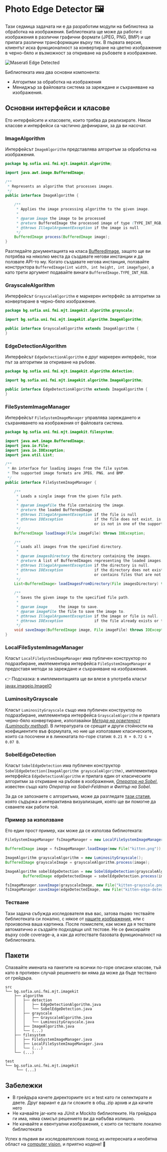 # Photo Edge Detector :framed_picture:

Тази седмица задачата ни е да разработим модули на библиотека за обработка на изображения. Библиотеката ще може да работи с изображения в различни графични формати (JPEG, PNG, BMP) и ще прилага различни трансформации върху тях. В първата версия, клиентът иска функционалност за конвертиране на цветно изображение в черно-бяло и възможност за откриване на ръбовете в изображение.

![Maserati Edge Detected](../lecture/images/07.12-maserati-edge-detected.png)

Библиотеката има два основни компонента:

- Алгоритми за обработка на изображения
- Мениджър за файловата система за зареждане и съхраняване на изображения.

## Основни интерфейси и класове

Ето интерфейсите и класовете, които трябва да реализирате. Някои класове и интерфейси са частично дефинирани, за да ви насочат.

### ImageAlgorithm

Интерфейсът `ImageAlgorithm` представлява алгоритъм за обработка на изображения.

```java
package bg.sofia.uni.fmi.mjt.imagekit.algorithm;

import java.awt.image.BufferedImage;

/**
 * Represents an algorithm that processes images.
 */
public interface ImageAlgorithm {

    /**
     * Applies the image processing algorithm to the given image.
     *
     * @param image the image to be processed
     * @return BufferedImage the processed image of type (TYPE_INT_RGB)
     * @throws IllegalArgumentException if the image is null
     */
    BufferedImage process(BufferedImage image);
}
```

Разгледайте документацията на класа [BufferedImage](https://docs.oracle.com/en/java/javase/23/docs/api/java.desktop/java/awt/image/BufferedImage.html), защото ще ви потрябва на няколко места да създавате негови инстанции и да ползвате API-то му. Когато създавате негова инстанция, ползвайте конструктора `BufferedImage(int width, int height, int imageType)`, а като трети аргумент подавайте винаги `BufferedImage.TYPE_INT_RGB`. 

### GrayscaleAlgorithm

Интерфейсът `GrayscaleAlgorithm` е маркерен интерфейс за алгоритми за конвертиране в черно-бяло изображение.

```java
package bg.sofia.uni.fmi.mjt.imagekit.algorithm.grayscale;

import bg.sofia.uni.fmi.mjt.imagekit.algorithm.ImageAlgorithm;

public interface GrayscaleAlgorithm extends ImageAlgorithm {
}
```

### EdgeDetectionAlgorithm

Интерфейсът `EdgeDetectionAlgorithm` е друг маркерен интерфейс, този път за алгоритми за откриване на ръбове.

```java
package bg.sofia.uni.fmi.mjt.imagekit.algorithm.detection;

import bg.sofia.uni.fmi.mjt.imagekit.algorithm.ImageAlgorithm;

public interface EdgeDetectionAlgorithm extends ImageAlgorithm {
}
```

### FileSystemImageManager

Интерфейсът `FileSystemImageManager` управлява зареждането и съхраняването на изображения от файловата система.

```java
package bg.sofia.uni.fmi.mjt.imagekit.filesystem;

import java.awt.image.BufferedImage;
import java.io.File;
import java.io.IOException;
import java.util.List;

/**
 * An interface for loading images from the file system.
 * The supported image formats are JPEG, PNG, and BMP.
 */
public interface FileSystemImageManager {

    /**
     * Loads a single image from the given file path.
     *
     * @param imageFile the file containing the image.
     * @return the loaded BufferedImage.
     * @throws IllegalArgumentException if the file is null
     * @throws IOException              if the file does not exist, is not a regular file,
     *                                  or is not in one of the supported formats.
     */
    BufferedImage loadImage(File imageFile) throws IOException;

    /**
     * Loads all images from the specified directory.
     *
     * @param imagesDirectory the directory containing the images.
     * @return A list of BufferedImages representing the loaded images.
     * @throws IllegalArgumentException if the directory is null.
     * @throws IOException              if the directory does not exist, is not a directory,
     *                                  or contains files that are not in one of the supported formats.
     */
    List<BufferedImage> loadImagesFromDirectory(File imagesDirectory) throws IOException;

    /**
     * Saves the given image to the specified file path.
     *
     * @param image     the image to save.
     * @param imageFile the file to save the image to.
     * @throws IllegalArgumentException if the image or file is null.
     * @throws IOException              if the file already exists or the parent directory does not exist.
     */
    void saveImage(BufferedImage image, File imageFile) throws IOException;
}
```

### LocalFileSystemImageManager

Класът `LocalFileSystemImageManager` има публичен конструктор по подразбиране, имлпементира интерфейса `FileSystemImageManager` и предоставя методи за зареждане и съхраняване на изображения.

:point_right: Подсказка: в имплементацията ще ви влезе в употреба класът [javax.imageio.ImageIO](https://docs.oracle.com/en/java/javase/23/docs/api/java.desktop/javax/imageio/ImageIO.html) 

### LuminosityGrayscale

Класът `LuminosityGrayscale` също има публичен конструктор по подразбиране, имплементира интерфейса `GrayscaleAlgorithm` и прилага черно-бяло конвертиране, използвайки [*Mетода на осветеност (Luminocity method)*](https://www.johndcook.com/blog/2009/08/24/algorithms-convert-color-grayscale/).
В литературата се срещат и други стойности на коефициентите във формулата, но ние ще използваме класическите, които са посочени и в линкнатата по-горе статия: `0.21 R + 0.72 G + 0.07 B`.

### SobelEdgeDetection

Класът `SobelEdgeDetection` има публичен конструктор `SobelEdgeDetection(ImageAlgorithm grayscaleAlgorithm)`, имплементира интерфейса `EdgeDetectionAlgorithm` и прилага един от класическите алгоритми за откриване на ръбове в изображения, [*Оператор на Sobel*](https://en.wikipedia.org/wiki/Sobel_operator), известен също като *Оператор на Sobel–Feldman* и *Филтър на Sobel*.

За да се запознаете с алгоритъма, може да разгледате [тази статия](https://cse442-17f.github.io/Sobel-Laplacian-and-Canny-Edge-Detection-Algorithms/), която съдържа и интерактивна визуализация, която ще ви помогне да схванете как работи той.

### Пример за използване

Ето един прост пример, как може да се използва библиотеката:

```java
FileSystemImageManager fsImageManager = new LocalFileSystemImageManager();

BufferedImage image = fsImageManager.loadImage(new File("kitten.png"));

ImageAlgorithm grayscaleAlgorithm = new LuminosityGrayscale();
BufferedImage grayscaleImage = grayscaleAlgorithm.process(image);

ImageAlgorithm sobelEdgeDetection = new SobelEdgeDetection(grayscaleAlgorithm);
        BufferedImage edgeDetectedImage = sobelEdgeDetection.process(image);

fsImageManager.saveImage(grayscaleImage, new File("kitten-grayscale.png"));
fsImageManager.saveImage(edgeDetectedImage, new File("kitten-edge-detected.png"));
```

### Тестване

Тази задача събужда изследователя във вас, затова първо тествайте библиотеката си локално, с някоe от [нашите изображения](resources/), или с произволна ваша картинка. После помислете, как може да я тествате автоматично и създайте подходящи unit тестове. Не се фиксирайте върху code coverage-a, а как да изтествате базовата функционалност на библиотеката. 

## Пакети

Спазвайте имената на пакетите на всички по-горе описани класове, тъй като в противен случай решението ви няма да може да бъде тествано от грейдъра.

```
src
└── bg.sofia.uni.fmi.mjt.imagekit
    ├── algorithm
    │   ├── detection
    │   │   ├── EdgeDetectionAlgorithm.java
    │   │   └── SobelEdgeDetection.java
    │   ├── grayscale
    │   │   ├── GrayscaleAlgorithm.java
    │   │   └── LuminosityGrayscale.java
    │   ├── ImageAlgorithm.java
    │   └── (...)
    ├── filesystem
    │   ├── FileSystemImageManager.java
    │   ├── LocalFileSystemImageManager.java
    │   └── (...)
    └── (...)

test
└── bg.sofia.uni.fmi.mjt.imagekit
     └── (...)
```

## Забележки

- В грейдъра качете директориите src и test като ги селектирате и двете. Друг вариант е да ги сложите в общ .zip архив и да качите него
- Не качвайте jar-ките на JUnit и Mockito библиотеките. На грейдъра ги има, няма смисъл решението ви да набъбва излишно.
- Не качвайте и евентуални изображения, с които си тествате локално библиотеката

Успех в първия ви изследователския поход из интересната и необятна област на [computer vision](https://en.wikipedia.org/wiki/Computer_vision), и приятно кодене! :rocket:
